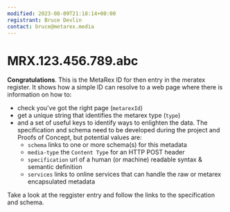 ```yaml
---
modified: 2023-08-09T21:18:14+00:00
registrant: Bruce Devlin
contact: bruce@metarex.media
---
```


# MRX.123.456.789.abc

**Congratulations**. This is the MetaRex ID for then entry in the meratex
register. It shows how a simple ID can resolve to a web page where there is
information on how to:

* check you've got the right page (`metarexId`)
* get a unique string that identifies the metarex type (`type`)
* and a set of useful keys to identify ways to enlighten the data. The
  specification and schema need to be developed during the project and Proofs of
  Concept, but potential values are:
  * `schema` links to one or more schema(s) for this metadata
  * `media-type` the `Content Type` for an HTTP POST header
  * `specification` url of a human (or machine) readable syntax &amp; semantic
    definition
  * `services` links to online services that can handle the raw or metarex
    encapsulated metadata

Take a look at the reggister entry and follow the links to the specification and
schema.
